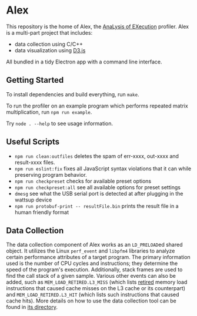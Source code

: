 # Alex

This repository is the home of Alex, the
[AnaLysis of EXecution](https://en.wikipedia.org/wiki/Backronym) profiler.
Alex is a multi-part project that includes:

- data collection using C/C++
- data visualization using [D3.js](https://d3js.org/)

All bundled in a tidy Electron app with a command line interface.

## Getting Started

To install dependencies and build everything, run `make`.

To run the profiler on an example program which performs repeated matrix
multiplication, run `npm run example`.

Try `node . --help` to see usage information.

## Useful Scripts

- `npm run clean:outfiles` deletes the spam of err-xxxx, out-xxxx and
  result-xxxx files.
- `npm run eslint:fix` fixes all JavaScript syntax violations that it can while
  preserving program behavior.
- `npm run checkpreset` checks for available preset options
- `npm run checkpreset:all` see all available options for preset settings
- `dmesg` see what the USB serial port is detected at after plugging in the wattsup device
- `npm run protobuf-print -- resultFile.bin` prints the result file in a human friendly format

## Data Collection

The data collection component of Alex works as an `LD_PRELOAD`ed shared object.
It utilizes the Linux `perf_event` and `libpfm4` libraries to analyze certain
performance attributes of a target program. The primary information used is the
number of CPU cycles and instructions; they determine the speed of the program's
execution. Additionally, stack frames are used to find the call stack of a
given sample. Various other events can also be added, such as
`MEM_LOAD_RETIRED.L3_MISS` (which lists
[retired](https://stackoverflow.com/a/22369286) memory load instructions that
caused cache misses on the L3 cache or its counterpart) and
`MEM_LOAD_RETIRED.L3_HIT` (which lists such instructions that caused cache
hits). More details on how to use the data collection tool can be found in
[its directory](data-collection).
